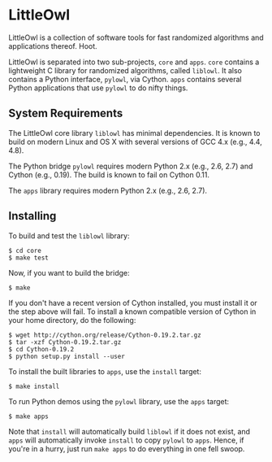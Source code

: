 LittleOwl
=========

LittleOwl is a collection of software tools for fast randomized algorithms and applications thereof.  Hoot.

LittleOwl is separated into two sub-projects, `core` and `apps`.  `core` contains a lightweight C library for randomized algorithms, called `liblowl`.  It also contains a Python interface, `pylowl`, via Cython.  `apps` contains several Python applications that use `pylowl` to do nifty things.

System Requirements
-------------------

The LittleOwl core library `liblowl` has minimal dependencies.  It is known to build on modern Linux and OS X with several versions of GCC 4.x (e.g., 4.4, 4.8).

The Python bridge `pylowl` requires modern Python 2.x (e.g., 2.6, 2.7) and Cython (e.g., 0.19).  The build is known to fail on Cython 0.11.

The `apps` library requires modern Python 2.x (e.g., 2.6, 2.7).

Installing
----------

To build and test the `liblowl` library:

```
$ cd core
$ make test
```

Now, if you want to build the bridge:

```
$ make
```

If you don't have a recent version of Cython installed, you must install it or the step above will fail.  To install a known compatible version of Cython in your home directory, do the following:

```
$ wget http://cython.org/release/Cython-0.19.2.tar.gz
$ tar -xzf Cython-0.19.2.tar.gz
$ cd Cython-0.19.2
$ python setup.py install --user
```

To install the built libraries to `apps`, use the `install` target:

```
$ make install
```

To run Python demos using the `pylowl` library, use the `apps` target:

```
$ make apps
```

Note that `install` will automatically build `liblowl` if it does not exist, and `apps` will automatically invoke `install` to copy `pylowl` to `apps`.  Hence, if you're in a hurry, just run `make apps` to do everything in one fell swoop.
